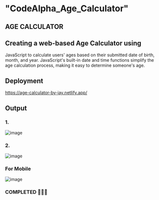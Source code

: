 # "CodeAlpha_Age_Calculator" 
## AGE CALCULATOR 
## Creating a web-based Age Calculator using
JavaScript to calculate users' ages based on
their submitted date of birth, month, and year.
JavaScript's built-in date and time functions
simplify the age calculation process, making it
easy to determine someone's age.

## Deployment
https://age-calculator-by-jay.netlify.app/

## Output

### 1.
![image](https://github.com/jay-kishan010/CodeAlpha_Age_Calculator/assets/124438245/a7db4c7b-9364-4451-8b92-9640701a3932)
### 2.
![image](https://github.com/jay-kishan010/CodeAlpha_Age_Calculator/assets/124438245/28dcc1b6-dc9e-458b-983d-1d487cd58c73)


### For Mobile 

![image](https://github.com/jay-kishan010/CodeAlpha_Age_Calculator/assets/124438245/f657843c-994f-41d6-a027-bcce13c805a2)

### COMPLETED 🚀🚀🚀  
